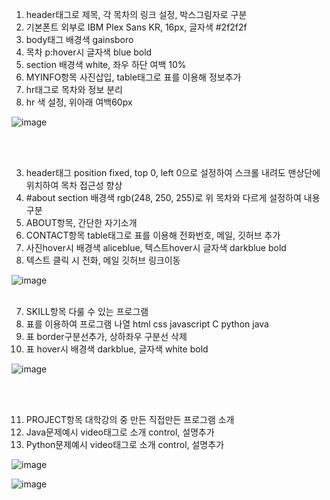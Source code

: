 
1. header태그로 제목, 각 목차의 링크 설정, 박스그림자로 구분
2. 기본폰트 외부로 IBM Plex Sans KR, 16px, 글자색 #2f2f2f
3. body태그 배경색 gainsboro
4. 목차 p:hover시 글자색 blue bold 
5. section 배경색 white, 좌우 하단 여백 10%
6. MYINFO항목 사진삽입, table태그로 표를 이용해 정보추가
7. hr태그로 목차와 정보 분리
8. hr 색 설정, 위아래 여백60px
   
![image](https://github.com/rudgh4493/WebProgramming/assets/70314961/593ec373-918d-4ae7-ae53-921c80f8514a)

<br><br>


3. header태그 position fixed, top 0, left 0으로 설정하여 스크롤 내려도 맨상단에 위치하여 목차 접근성 향상
4. #about section 배경색 rgb(248, 250, 255)로 위 목차와 다르게 설정하여 내용구분 
5. ABOUT항목, 간단한 자기소개
6. CONTACT항목 table태그로 표를 이용해 전화번호, 메일, 깃허브 추가
7. 사진hover시 배경색 aliceblue, 텍스트hover시 글자색 darkblue bold
8. 텍스트 클릭 시 전화, 메일 깃허브 링크이동
   
![image](https://github.com/rudgh4493/WebProgramming/assets/70314961/bdcd3d0b-7d0f-4912-9a35-3f9d2089891b)
<br><br>


7. SKILL항목 다룰 수 있는 프로그램
8. 표를 이용하여 프로그램 나열 html css javascript C python java
9. 표 border구분선추가, 상하좌우 구분선 삭제
10. 표 hover시 배경색 darkblue, 글자색 white bold
    
![image](https://github.com/rudgh4493/WebProgramming/assets/70314961/8776642a-cab2-45cc-859d-d47ce3cab57b)

<br><br>


11. PROJECT항목 대학강의 중 만든 직접만든 프로그램 소개
12. Java문제예시 video태그로 소개 control, 설명추가
13. Python문제예시 video태그로 소개 control, 설명추가
    

![image](https://github.com/rudgh4493/WebProgramming/assets/70314961/421f5a2e-b16c-47e1-848f-c963f6e5d25f)
<br>



![image](https://github.com/rudgh4493/WebProgramming/assets/70314961/e6a2103f-8927-4ccd-a1e3-1afc35fe6537)
